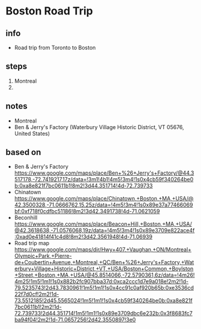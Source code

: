 # Boston Road Trip  

## info  
* Road trip from Toronto to Boston

## steps  
1. Montreal
2. 

## notes  
*  Montreal
*  Ben & Jerry's Factory (Waterbury Village Historic District, VT 05676, United States)

## based on  
*  Ben & Jerry's Factory https://www.google.com/maps/place/Ben+%26+Jerry's+Factory/@44.3517178,-72.7419217,17z/data=!3m1!4b1!4m5!3m4!1s0x4cb59f340264be0b:0xa8e821f7bc0611b1!8m2!3d44.351714!4d-72.739733
*  Chinatown https://www.google.com/maps/place/Chinatown,+Boston,+MA,+USA/@42.3500328,-71.0666762,15.25z/data=!4m5!3m4!1s0x89e37a77466069bf:0xf718f0cdfbc51186!8m2!3d42.3491738!4d-71.0621059
*  Beconhill https://www.google.com/maps/place/Beacon+Hill,+Boston,+MA,+USA/@42.3618638,-71.0576068,19z/data=!4m5!3m4!1s0x89e3709e822ace4f:0xad0e41814f41c4d8!8m2!3d42.3561948!4d-71.06939
*  Road trip map https://www.google.com/maps/dir/Hwy+407,+Vaughan,+ON/Montreal+Olympic+Park,+Pierre-de+Coubertin+Avenue,+Montreal,+QC/Ben+%26+Jerry's+Factory,+Waterbury+Village+Historic+District,+VT,+USA/Boston+Common,+Boylston+Street,+Boston,+MA,+USA/@45.8514066,-72.5790361,6z/data=!4m26!4m25!1m5!1m1!1s0x882b2fc907bba37d:0xca2ccc1d7e9a018e!2m2!1d-79.5235743!2d43.7830961!1m5!1m1!1s0x4cc91c0af920b65b:0xe3536cd22f7d0cf!2m2!1d-73.5512185!2d45.5565024!1m5!1m1!1s0x4cb59f340264be0b:0xa8e821f7bc0611b1!2m2!1d-72.739733!2d44.351714!1m5!1m1!1s0x89e3709dbc6e232b:0x3f8683fc7ba94f04!2m2!1d-71.0657256!2d42.3550897!3e0
